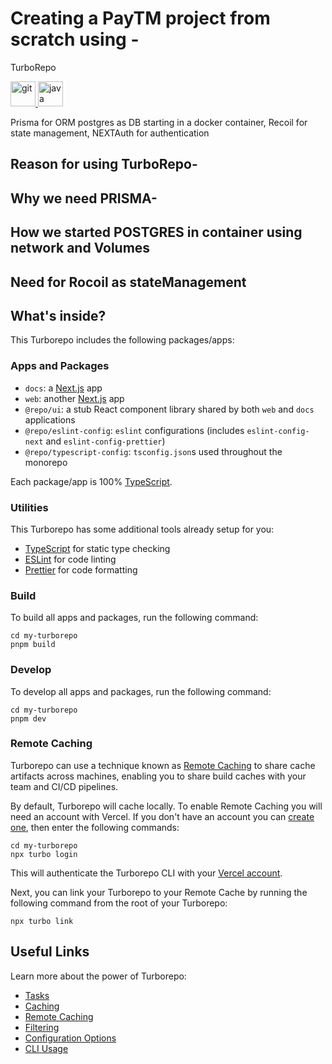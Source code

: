 # Creating a PayTM project from scratch using -

TurboRepo 
<p><a href="https://turbo.build/repo/docs" target="_blank" rel="noreferrer"> <img src="https://external-preview.redd.it/has-anyone-tried-to-deploy-turborepo-on-digital-oceans-app-v0-gSVPBTk5RN2g2rBqq_MoOt9n-6fm8-j5uw0KQNyDXEU.jpg?auto=webp&s=8eb1a0bdebec765c77b84f137e9e0b44f01c6bf5" alt="git" width="40" height="40"/> </a>
<a href="https://www.prisma.io/docs" target="_blank" rel="noreferrer"> <img src="https://cdn.freelogovectors.net/wp-content/uploads/2022/01/prisma_logo-freelogovectors.net_.png" alt="java" width="40" height="40"/> </a> </p>
Prisma for ORM
postgres as DB starting in a docker container, Recoil for state management,
NEXTAuth for authentication

## Reason for using TurboRepo-

## Why we need PRISMA-

## How we started POSTGRES in container using network and Volumes

## Need for Rocoil as stateManagement



## What's inside?

This Turborepo includes the following packages/apps:

### Apps and Packages

- `docs`: a [Next.js](https://nextjs.org/) app
- `web`: another [Next.js](https://nextjs.org/) app
- `@repo/ui`: a stub React component library shared by both `web` and `docs` applications
- `@repo/eslint-config`: `eslint` configurations (includes `eslint-config-next` and `eslint-config-prettier`)
- `@repo/typescript-config`: `tsconfig.json`s used throughout the monorepo

Each package/app is 100% [TypeScript](https://www.typescriptlang.org/).

### Utilities

This Turborepo has some additional tools already setup for you:

- [TypeScript](https://www.typescriptlang.org/) for static type checking
- [ESLint](https://eslint.org/) for code linting
- [Prettier](https://prettier.io) for code formatting

### Build

To build all apps and packages, run the following command:

```
cd my-turborepo
pnpm build
```

### Develop

To develop all apps and packages, run the following command:

```
cd my-turborepo
pnpm dev
```

### Remote Caching

Turborepo can use a technique known as [Remote Caching](https://turbo.build/repo/docs/core-concepts/remote-caching) to share cache artifacts across machines, enabling you to share build caches with your team and CI/CD pipelines.

By default, Turborepo will cache locally. To enable Remote Caching you will need an account with Vercel. If you don't have an account you can [create one](https://vercel.com/signup), then enter the following commands:

```
cd my-turborepo
npx turbo login
```

This will authenticate the Turborepo CLI with your [Vercel account](https://vercel.com/docs/concepts/personal-accounts/overview).

Next, you can link your Turborepo to your Remote Cache by running the following command from the root of your Turborepo:

```
npx turbo link
```

## Useful Links

Learn more about the power of Turborepo:

- [Tasks](https://turbo.build/repo/docs/core-concepts/monorepos/running-tasks)
- [Caching](https://turbo.build/repo/docs/core-concepts/caching)
- [Remote Caching](https://turbo.build/repo/docs/core-concepts/remote-caching)
- [Filtering](https://turbo.build/repo/docs/core-concepts/monorepos/filtering)
- [Configuration Options](https://turbo.build/repo/docs/reference/configuration)
- [CLI Usage](https://turbo.build/repo/docs/reference/command-line-reference)
